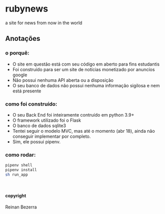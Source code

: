 # rubynews
a site for news from now in the world

## Anotações
### o porquê:
- O site em questão está com seu código em aberto para fins estudantis
- Foi construído para ser um site de notícias monetizado por anuncíos google
- Não possui nenhuma API aberta ou a disposição
- O seu banco de dados não possui nenhuma informação sigilosa e nem está presente

### como foi construído:
- O seu Back End foi inteiramente contruído em python 3.9+
- O framework utilizado foi o Flask
- O banco de dados sqlite3
- Tentei seguir o modelo MVC, mas até o momento (abr 18), ainda não conseguir implementar por completo.
- Sim, ele possui pipenv.

### como rodar:

```sh
pipenv shell
pipenv install
sh run_app
```
<br>

#### copyright
Reinan Bezerra